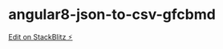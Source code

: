 # angular8-json-to-csv-gfcbmd

[Edit on StackBlitz ⚡️](https://stackblitz.com/edit/angular8-json-to-csv-gfcbmd)